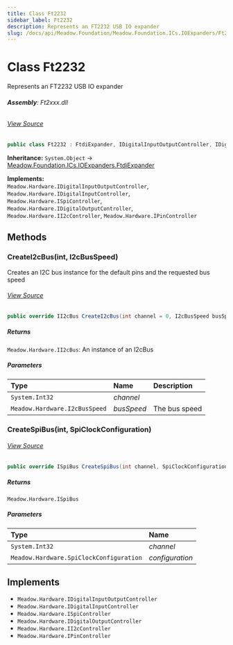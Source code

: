 ```yaml
---
title: Class Ft2232
sidebar_label: Ft2232
description: Represents an FT2232 USB IO expander
slug: /docs/api/Meadow.Foundation/Meadow.Foundation.ICs.IOExpanders/Ft2232
---
```

# Class Ft2232
Represents an FT2232 USB IO expander

###### **Assembly**: Ft2xxx.dll
###### [View Source](https://github.com/WildernessLabs/Meadow.Foundation.git/blob/develop/Source/Meadow.Foundation.Peripherals/ICs.IOExpanders.Ftxxxx/Driver/Drivers/Ft2232.cs#L9)
```csharp title="Declaration"
public class Ft2232 : FtdiExpander, IDigitalInputOutputController, IDigitalInputController, ISpiController, IDigitalOutputController, II2cController, IPinController
```
**Inheritance:** `System.Object` -> [Meadow.Foundation.ICs.IOExpanders.FtdiExpander](../Meadow.Foundation.ICs.IOExpanders/FtdiExpander)

**Implements:**  
`Meadow.Hardware.IDigitalInputOutputController`, `Meadow.Hardware.IDigitalInputController`, `Meadow.Hardware.ISpiController`, `Meadow.Hardware.IDigitalOutputController`, `Meadow.Hardware.II2cController`, `Meadow.Hardware.IPinController`

## Methods
### CreateI2cBus(int, I2cBusSpeed)
Creates an I2C bus instance for the default pins and the requested bus speed
###### [View Source](https://github.com/WildernessLabs/Meadow.Foundation.git/blob/develop/Source/Meadow.Foundation.Peripherals/ICs.IOExpanders.Ftxxxx/Driver/Drivers/Ft2232.cs#L16)
```csharp title="Declaration"
public override II2cBus CreateI2cBus(int channel = 0, I2cBusSpeed busSpeed = I2cBusSpeed.Standard)
```

##### Returns

`Meadow.Hardware.II2cBus`: An instance of an I2cBus
##### Parameters

| Type | Name | Description |
|:--- |:--- |:--- |
| `System.Int32` | *channel* |  |
| `Meadow.Hardware.I2cBusSpeed` | *busSpeed* | The bus speed |

### CreateSpiBus(int, SpiClockConfiguration)

###### [View Source](https://github.com/WildernessLabs/Meadow.Foundation.git/blob/develop/Source/Meadow.Foundation.Peripherals/ICs.IOExpanders.Ftxxxx/Driver/Drivers/Ft2232.cs#L25)
```csharp title="Declaration"
public override ISpiBus CreateSpiBus(int channel, SpiClockConfiguration configuration)
```

##### Returns

`Meadow.Hardware.ISpiBus`

##### Parameters

| Type | Name |
|:--- |:--- |
| `System.Int32` | *channel* |
| `Meadow.Hardware.SpiClockConfiguration` | *configuration* |


## Implements

* `Meadow.Hardware.IDigitalInputOutputController`
* `Meadow.Hardware.IDigitalInputController`
* `Meadow.Hardware.ISpiController`
* `Meadow.Hardware.IDigitalOutputController`
* `Meadow.Hardware.II2cController`
* `Meadow.Hardware.IPinController`
